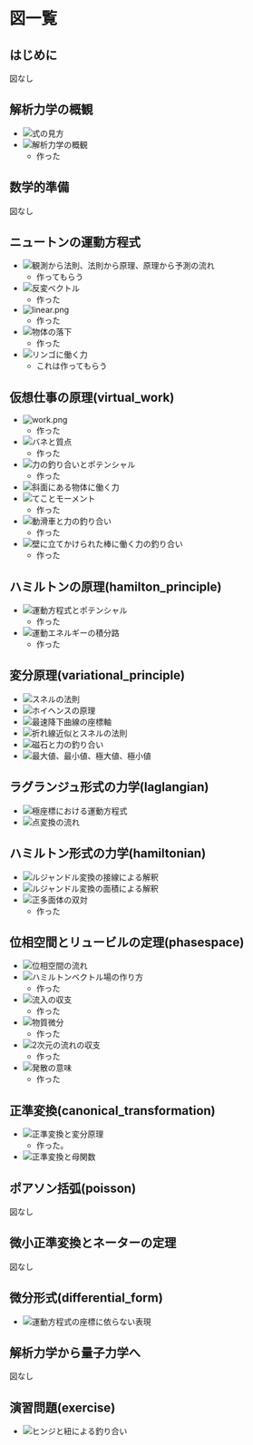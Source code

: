 # 図一覧

## はじめに

図なし

## 解析力学の概観

* ![式の見方](overview/fig/table.png)
* ![解析力学の概観](overview/fig/birds_eye_view.png)
  * 作った

## 数学的準備

図なし

## ニュートンの運動方程式

* ![観測から法則、法則から原理、原理から予測の流れ](newton/fig/principle_law.png)
  * 作ってもらう
* ![反変ベクトル](newton/fig/contravariant_vector.png)
  * 作った
* ![linear.png](newton/fig/linear.png)
  * 作った
* ![物体の落下](newton/fig/fall.png)
  * 作った
* ![リンゴに働く力](newton/fig/apple.png)
  * これは作ってもらう

## 仮想仕事の原理(virtual_work)

* ![work.png](/virtual_work/fig/work.png)
  * 作った
* ![バネと質点](/virtual_work/fig/spring.png)
  * 作った
* ![力の釣り合いとポテンシャル](/virtual_work/fig/potential.png)
  * 作った
* ![斜面にある物体に働く力](/virtual_work/fig/slope.png)
* ![てことモーメント](/virtual_work/fig/lever.png)
  * 作った
* ![動滑車と力の釣り合い](/virtual_work/fig/movable_pulley.png)
  * 作った
* ![壁に立てかけられた棒に働く力の釣り合い](/virtual_work/fig/stick.png)
  * 作った

## ハミルトンの原理(hamilton_principle)

* ![運動方程式とポテンシャル](/hamilton_principle/fig/lagrangian.png)
  * 作った
* ![運動エネルギーの積分路](/hamilton_principle/fig/delta.png)
  * 作った

## 変分原理(variational_principle)

* ![スネルの法則](/variational_principle/fig/snell.png)
* ![ホイヘンスの原理](/variational_principle/fig/huygens.png)
* ![最速降下曲線の座標軸](/variational_principle/fig/bc_coordinate.png)
* ![折れ線近似とスネルの法則](/variational_principle/fig/bc_snell.png)
* ![磁石と力の釣り合い](/variational_principle/fig/magnet.png)
* ![最大値、最小値、極大値、極小値](/variational_principle/fig/stationary.png)

## ラグランジュ形式の力学(laglangian)

* ![極座標における運動方程式](/lagrangian/fig/polar_coordinate.png)
* ![点変換の流れ](/lagrangian/fig/point_transformation.png)

## ハミルトン形式の力学(hamiltonian)

* ![ルジャンドル変換の接線による解釈](/hamiltonian/fig/legendre_tangent.png)
* ![ルジャンドル変換の面積による解釈](/hamiltonian/fig/legendre_area.png)
* ![正多面体の双対](/hamiltonian/fig/dual.png)
  * 作った

## 位相空間とリュービルの定理(phasespace)

* ![位相空間の流れ](/phasespace/fig/phasespace.png)
* ![ハミルトンベクトル場の作り方](/phasespace/fig/phaseflow.png)
  * 作った
* ![流入の収支](/phasespace/fig/flow_balance.png)
  * 作った
* ![物質微分](/phasespace/fig/material_derivative.png)
  * 作った
* ![2次元の流れの収支](/phasespace/fig/lagrange2d.png)
  * 作った
* ![発散の意味](/phasespace/fig/divergence.png)
  * 作った

## 正準変換(canonical_transformation)

* ![正準変換と変分原理](/canonical_transformation/fig/generating_function.png)
   * 作った。
* ![正準変換と母関数](/canonical_transformation/fig/transform_diagram.png)

## ポアソン括弧(poisson)

図なし

## 微小正準変換とネーターの定理

図なし

## 微分形式(differential_form)

* ![運動方程式の座標に依らない表現](/differential_form/fig/differential_form.png)

## 解析力学から量子力学へ

図なし

## 演習問題(exercise)

* ![ヒンジと紐による釣り合い](/exercise/fig/triangle.png)
